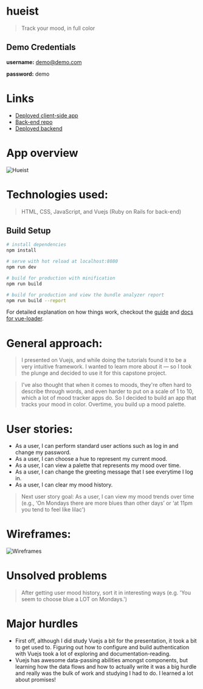 # hueist

> Track your mood, in full color

## Demo Credentials

**username:** demo@demo.com

**password:** demo

# Links
* [Deployed client-side app](https://hueist.herokuapp.com)
* [Back-end repo](https://github.com/xiangcatherine/hueist-backend)
* [Deployed backend](https://hueist-backend.herokuapp.com) 

# App overview
![Hueist](http://i.imgur.com/GFlHvlE.jpg)

# Technologies used:
> HTML, CSS, JavaScript, and Vuejs (Ruby on Rails for back-end)

## Build Setup

``` bash
# install dependencies
npm install

# serve with hot reload at localhost:8080
npm run dev

# build for production with minification
npm run build

# build for production and view the bundle analyzer report
npm run build --report
```
For detailed explanation on how things work, checkout the [guide](http://vuejs-templates.github.io/webpack/) and [docs for vue-loader](http://vuejs.github.io/vue-loader).

# General approach:
> I presented on Vuejs, and while doing the tutorials found it to be a very intuitive framework. I wanted to learn more about it — so I took the plunge and decided to use it for this capstone project.

> I've also thought that when it comes to moods, they're often hard to describe through words, and even harder to put on a scale of 1 to 10, which a lot of mood tracker apps do. So I decided to build an app that tracks your mood in color. Overtime, you build up a mood palette. 

# User stories:
* As a user, I can perform standard user actions such as log in and change my password.
* As a user, I can choose a hue to represent my current mood.
* As a user, I can view a palette that represents my mood over time.
* As a user, I can change the greeting message that I see everytime I log in.
* As a user, I can clear my mood history.

> Next user story goal: As a user, I can view my mood trends over time (e.g., ‘On Mondays there are more blues than other days’ or ‘at 11pm you tend to feel like lilac')

# Wireframes: 

![Wireframes](http://i.imgur.com/kXaOK2B.jpg)

# Unsolved problems
> After getting user mood history, sort it in interesting ways (e.g. 'You seem to choose blue a LOT on Mondays.')

# Major hurdles
* First off, although I did study Vuejs a bit for the presentation, it took a bit to get used to. Figuring out how to configure and build authentication with Vuejs took a lot of exploring and documentation-reading.
* Vuejs has awesome data-passing abilities amongst components, but learning how the data flows and how to actually write it was a big hurdle and really was the bulk of work and studying I had to do. I learned a lot about promises! 

